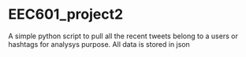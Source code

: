 # EEC601_project2
A simple python script to pull all the recent tweets belong to a users or hashtags for analysys purpose. All data is stored in json
